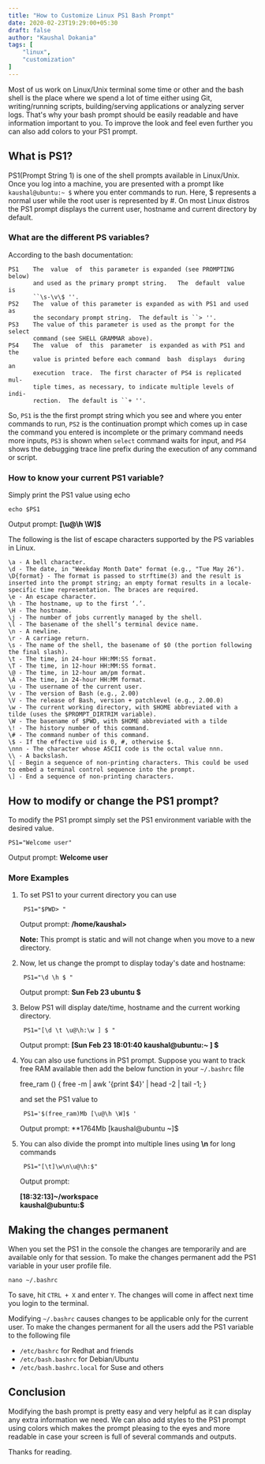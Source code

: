 ```yaml
---
title: "How to Customize Linux PS1 Bash Prompt"
date: 2020-02-23T19:29:00+05:30
draft: false
author: "Kaushal Dokania"
tags: [
    "linux",
    "customization"
]
---
```


Most of us work on Linux/Unix terminal some time or other and the bash shell is the place where we spend a lot of time either using Git, writing/running scripts, building/serving applications or analyzing server logs. That's why your bash prompt should be easily readable and have  information important to you. To improve the look and feel even further you can also add colors to your PS1 prompt.

## What is PS1?

PS1(Prompt String 1) is one of the shell prompts available in Linux/Unix. Once you log into a machine, you are presented with a prompt like `kaushal@ubuntu:~ $` where you enter commands to run. Here, $ represents a normal user while the root user is represented by #. On most Linux distros the PS1 prompt displays the current user, hostname and current directory by default.

### What are the different PS variables?

According to the bash documentation:

    PS1    The  value  of  this parameter is expanded (see PROMPTING below)
           and used as the primary prompt string.   The  default  value  is
           ``\s-\v\$ ''.
    PS2    The  value of this parameter is expanded as with PS1 and used as
           the secondary prompt string.  The default is ``> ''.
    PS3    The value of this parameter is used as the prompt for the select
           command (see SHELL GRAMMAR above).
    PS4    The  value  of  this  parameter  is expanded as with PS1 and the
           value is printed before each command  bash  displays  during  an
           execution  trace.  The first character of PS4 is replicated mul‐
           tiple times, as necessary, to indicate multiple levels of  indi‐
           rection.  The default is ``+ ''.

So, `PS1` is the the first prompt string which you see and where you enter commands to run, `PS2` is the continuation prompt which comes up in case the command you entered is incomplete or the primary command needs more inputs, `PS3` is shown when `select` command waits for input, and `PS4` shows the debugging trace line prefix during the execution of any command or script.

### How to know your current PS1 variable?

Simply print the PS1 value using echo

    echo $PS1

Output prompt: **[\u@\h \W]\$**

The following is the list of escape characters supported by the PS variables in Linux.

    \a - A bell character.
    \d - The date, in "Weekday Month Date" format (e.g., "Tue May 26").
    \D{format} - The format is passed to strftime(3) and the result is inserted into the prompt string; an empty format results in a locale-specific time representation. The braces are required.
    \e - An escape character.
    \h - The hostname, up to the first ‘.’.
    \H - The hostname.
    \j - The number of jobs currently managed by the shell.
    \l - The basename of the shell’s terminal device name.
    \n - A newline.
    \r - A carriage return.
    \s - The name of the shell, the basename of $0 (the portion following the final slash).
    \t - The time, in 24-hour HH:MM:SS format.
    \T - The time, in 12-hour HH:MM:SS format.
    \@ - The time, in 12-hour am/pm format.
    \A - The time, in 24-hour HH:MM format.
    \u - The username of the current user.
    \v - The version of Bash (e.g., 2.00)
    \V - The release of Bash, version + patchlevel (e.g., 2.00.0)
    \w - The current working directory, with $HOME abbreviated with a tilde (uses the $PROMPT_DIRTRIM variable).
    \W - The basename of $PWD, with $HOME abbreviated with a tilde
    \! - The history number of this command.
    \# - The command number of this command.
    \$ - If the effective uid is 0, #, otherwise $.
    \nnn - The character whose ASCII code is the octal value nnn.
    \\ - A backslash.
    \[ - Begin a sequence of non-printing characters. This could be used to embed a terminal control sequence into the prompt.
    \] - End a sequence of non-printing characters.

## How to modify or change the PS1 prompt?

To modify the PS1 prompt simply set the PS1 environment variable with the desired value.

    PS1="Welcome user"

Output prompt: **Welcome user**

### More Examples

1. To set PS1 to your current directory you can use

        PS1="$PWD> "

    Output prompt: **/home/kaushal>**

    **Note:** This prompt is static and will not change when you move to a new directory.

2. Now, let us change the prompt to display today's date and hostname:

        PS1="\d \h $ "

    Output prompt: **Sun Feb 23 ubuntu $**

3. Below PS1 will display date/time, hostname and the current working directory.

        PS1="[\d \t \u@\h:\w ] $ "

    Output prompt: **[Sun Feb 23 18:01:40 kaushal@ubuntu:~ ] $**

4. You can also use functions in PS1 prompt. Suppose you want to track free RAM available then add the below function in your `~/.bashrc` file

    free_ram () { free -m | awk '{print $4}' | head -2 | tail -1; }

    and set the PS1 value to

        PS1='$(free_ram)Mb [\u@\h \W]$ '

    Output prompt: **1764Mb [kaushal@ubuntu ~]$

5. You can also divide the prompt into multiple lines using **\n** for long commands

        PS1="[\t]\w\n\u@\h:$"

    Output prompt:

    **[18:32:13]~/workspace  
    kaushal@ubuntu:$**

## Making the changes permanent

When you set the PS1 in the console the changes are temporarily and are available only for that session. To make the changes permanent add the PS1 variable in your user profile file.

    nano ~/.bashrc

To save, hit `CTRL + X` and enter `Y`. The changes will come in affect next time you login to the terminal.

Modifying `~/.bashrc` causes changes to be applicable only for the current user. To make the changes permanent for all the users add the PS1 variable to the following file

- `/etc/bashrc` for Redhat and friends
- `/etc/bash.bashrc` for Debian/Ubuntu
- `/etc/bash.bashrc.local` for Suse and others

## Conclusion

Modifying the bash prompt is pretty easy and very helpful as it can display any extra information we need. We can also add styles to the PS1 prompt using colors which makes the prompt pleasing to the eyes and more readable in case your screen is full of several commands and outputs.

Thanks for reading.
